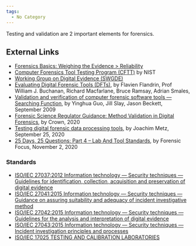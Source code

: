 ```yaml
---
tags:
  - No Category
---
```

Testing and validation are 2 important elements for forensics.

## External Links

- [Forensics Basics: Weighing the Evidence \>
  Reliability](http://www.forensicbasics.org/?page_id=501#.X3bvX3UzauU)
- [Computer Forensics Tool Testing Program
  (CFTT)](https://www.nist.gov/itl/ssd/software-quality-group/computer-forensics-tool-testing-program-cftt)
  by NIST
- [Working Group on Digital Evidence
  (SWGDE)](https://www.swgde.org/home)
- [Evaluating Digital Forensic Tools
  (DFTs)](https://www.napier.ac.uk/~/media/worktribe/output-178532/flandrinpdf.pdf),
  by Flavien Flandrin, Prof William J. Buchanan, Richard Macfarlane,
  Bruce Ramsay, Adrian Smales,
- [Validation and verification of computer forensic software tools —
  Searching
  Function](https://www.sciencedirect.com/science/article/pii/S1742287609000358),
  by Yinghua Guo, Jill Slay, Jason Beckett, September 2009
- [Forensic Science Regulator Guidance: Method Validation in Digital
  Forensics](https://assets.publishing.service.gov.uk/government/uploads/system/uploads/attachment_data/file/921392/218_Method_Validation_in_Digital_Forensics_Issue_2_New_Base_Final.pdf),
  by Crown, 2020
- [Testing digital forensic data processing
  tools](https://osdfir.blogspot.com/2020/09/testing-digital-forensic-data.html),
  by Joachim Metz, September 25, 2020
- [25 Days, 25 Questions: Part 4 – Lab And Tool
  Standards](https://www.forensicfocus.com/articles/25-days-25-questions-part-4-lab-and-tool-standards/),
  by Forensic Focus, November 2, 2020

### Standards

- [ISO/IEC 27037:2012 Information technology — Security techniques —
  Guidelines for identification, collection, acquisition and
  preservation of digital
  evidence](https://www.iso.org/standard/44381.html)
- [ISO/IEC 27041:2015 Information technology — Security techniques —
  Guidance on assuring suitability and adequacy of incident
  investigative method](https://www.iso.org/standard/44405.html)
- [ISO/IEC 27042:2015 Information technology — Security techniques —
  Guidelines for the analysis and interpretation of digital
  evidence](https://www.iso.org/standard/44406.html)
- [ISO/IEC 27043:2015 Information technology — Security techniques —
  Incident investigation principles and
  processes](https://www.iso.org/standard/44407.html)
- [ISO/IEC 17025 TESTING AND CALIBRATION
  LABORATORIES](https://www.iso.org/ISO-IEC-17025-testing-and-calibration-laboratories.html)
